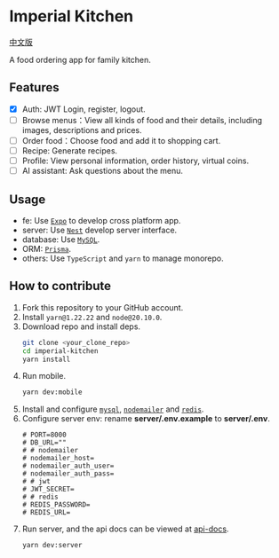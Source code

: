 # Imperial Kitchen

[中文版](README_ZH.md)

A food ordering app for family kitchen.

## Features

- [x] Auth: JWT Login, register, logout.
- [ ] Browse menus：View all kinds of food and their details, including images, descriptions and prices.
- [ ] Order food：Choose food and add it to shopping cart.
- [ ] Recipe: Generate recipes.
- [ ] Profile: View personal information, order history, virtual coins.
- [ ] AI assistant: Ask questions about the menu.

## Usage

- fe: Use [`Expo`](https://expo.dev/) to develop cross platform app.
- server: Use [`Nest`](https://nestjs.com/) develop server interface.
- database: Use [`MySQL`](https://www.mysql.com/).
- ORM: [`Prisma`](https://www.prisma.io/).
- others: Use `TypeScript` and `yarn` to manage monorepo.

## How to contribute

1. Fork this repository to your GitHub account.
2. Install `yarn@1.22.22` and `node@20.10.0`.
3. Download repo and install deps.
   ```sh
   git clone <your_clone_repo>
   cd imperial-kitchen
   yarn install
   ```
4. Run mobile.
   ```sh
   yarn dev:mobile
   ```
5. Install and configure [`mysql`](https://www.mysql.com/), [`nodemailer`](https://nodemailer.com/) and [`redis`](https://redis.io/try-free/).
6. Configure server env: rename **server/.env.example** to **server/.env**.
   ```shell
   # PORT=8000
   # DB_URL=""
   # # nodemailer
   # nodemailer_host=
   # nodemailer_auth_user=
   # nodemailer_auth_pass=
   # # jwt
   # JWT_SECRET=
   # # redis
   # REDIS_PASSWORD=
   # REDIS_URL=
   ```
7. Run server, and the api docs can be viewed at [api-docs](http://localhost:8000/api-docs).
   ```sh
   yarn dev:server
   ```
